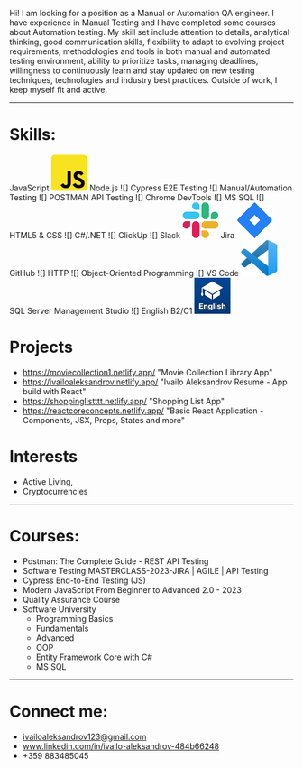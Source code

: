 Hi! I am looking for a position as a Manual or Automation QA engineer. I have experience in Manual Testing and I have completed some courses about Automation testing. My skill set include attention to details, analytical thinking, good communication skills, flexibility to adapt to evolving project requirements, methodologies and tools in both manual and automated testing environment, ability to prioritize tasks, managing deadlines, willingness to continuously learn and stay updated on new testing techniques, technologies and industry best practices. Outside of work, I keep myself fit and active.
- - - - - - - - - - - - - - - - - - - - - - - - - - - - - - - - - - - - - - - - - - - 
# Skills:
JavaScript ![](https://github.com/IvailoAleksandrov/IvailoAleksandrovResume/blob/main/src/icons/js.webp)
Node.js ![]
Cypress E2E Testing ![]
Manual/Automation Testing ![]
POSTMAN API Testing ![]
Chrome DevTools ![]
MS SQL ![]
HTML5 & CSS ![]
C#/.NET ![]
ClickUp ![]
Slack ![](https://github.com/IvailoAleksandrov/IvailoAleksandrovResume/blob/main/src/icons/Slack.png)
Jira ![](https://github.com/IvailoAleksandrov/IvailoAleksandrovResume/blob/main/src/icons/jira.png)
GitHub ![]
HTTP ![]
Object-Oriented Programming ![]
VS Code ![](https://github.com/IvailoAleksandrov/IvailoAleksandrovResume/blob/main/src/icons/VS%20Code.webp)
SQL Server Management Studio ![]
English B2/C1 ![](https://github.com/IvailoAleksandrov/IvailoAleksandrovResume/blob/main/src/icons/english.jpg)
 
# Projects
- https://moviecollection1.netlify.app/  "Movie Collection Library App"
- https://ivailoaleksandrov.netlify.app/ "Ivailo Aleksandrov Resume - App build with React"
- https://shoppinglistttt.netlify.app/   "Shopping List App"
- https://reactcoreconcepts.netlify.app/    "Basic React Application - Components, JSX, Props, States and more"


# Interests 
- Active Living,
- Cryptocurrencies
- - - - - - - - - - - - - - - - - - - - - - - - - - - - - - - - - - - - - - - - - - - 
# Courses:
- Postman: The Complete Guide - REST API Testing
- Software Testing MASTERCLASS-2023-JIRA | AGILE | API Testing
- Cypress End-to-End Testing (JS)
- Modern JavaScript From Beginner to Advanced 2.0 - 2023
- Quality Assurance Course
- Software University
  - Programming Basics
  - Fundamentals
  - Advanced
  - OOP
  - Entity Framework Core with C#
  - MS SQL
- - - - - - - - - - - - - - - - - - - - - - - - - - - - - - - - - - - - - - - - - - - 
# Connect me:
- ivailoaleksandrov123@gmail.com
- www.linkedin.com/in/ivailo-aleksandrov-484b66248
- +359 883485045
